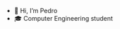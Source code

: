- 👋 Hi, I’m Pedro
- 🎓 Computer Engineering student

<!---
Psaa70/Psaa70 is a ✨ special ✨ repository because its `README.md` (this file) appears on your GitHub profile.
You can click the Preview link to take a look at your changes.
--->
